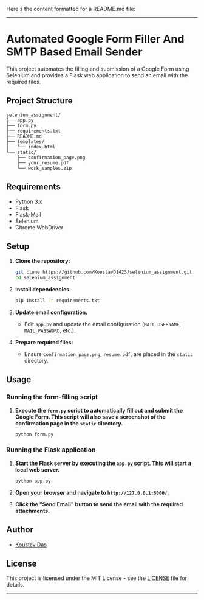 Here's the content formatted for a README.md file:

---

# Automated Google Form Filler And SMTP Based Email Sender

This project automates the filling and submission of a Google Form using Selenium and provides a Flask web application to send an email with the required files.

## Project Structure

```
selenium_assignment/
├── app.py
├── form.py
├── requirements.txt
├── README.md
├── templates/
│   └── index.html
└── static/
    ├── confirmation_page.png
    ├── your_resume.pdf
    └── work_samples.zip
```

## Requirements

- Python 3.x
- Flask
- Flask-Mail
- Selenium
- Chrome WebDriver

## Setup

1. **Clone the repository:**
    ```bash
    git clone https://github.com/KoustavD1423/selenium_assignment.git
    cd selenium_assignment
    ```

2. **Install dependencies:**
    ```bash
    pip install -r requirements.txt
    ```

3. **Update email configuration:**
    - Edit `app.py` and update the email configuration (`MAIL_USERNAME`, `MAIL_PASSWORD`, etc.).

4. **Prepare required files:**
    - Ensure `confirmation_page.png`, `resume.pdf`, are placed in the `static` directory.

## Usage

### Running the form-filling script

1. **Execute the `form.py` script to automatically fill out and submit the Google Form. This script will also save a screenshot of the confirmation page in the `static` directory.**

    ```bash
    python form.py
    ```

### Running the Flask application

1. **Start the Flask server by executing the `app.py` script. This will start a local web server.**

    ```bash
    python app.py
    ```

2. **Open your browser and navigate to `http://127.0.0.1:5000/`.**

3. **Click the "Send Email" button to send the email with the required attachments.**

## Author

- [Koustav Das](https://github.com/KoustavD1423)

## License

This project is licensed under the MIT License - see the [LICENSE](LICENSE) file for details.

---
